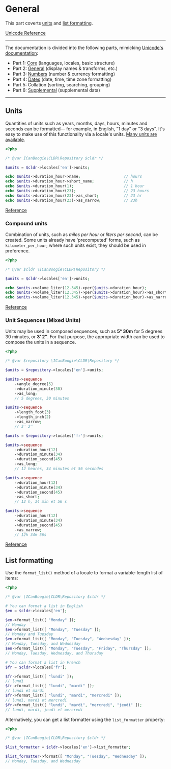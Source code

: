 # General

This part coverts [units](#units) and [list formatting](#list-formatting).

[Unicode Reference](https://www.unicode.org/reports/tr35/tr35-66/tr35-general.html)

-----

The documentation is divided into the following parts, mimicking [Unicode's documentation](https://www.unicode.org/reports/tr35/tr35-66/tr35.html#parts):

- Part 1: [Core](Core.md) (languages, locales, basic structure)
- Part 2: [General](General.md) (display names & transforms, etc.)
- Part 3: [Numbers](Numbers.md) (number & currency formatting)
- Part 4: [Dates](Dates.md) (date, time, time zone formatting)
- Part 5: Collation (sorting, searching, grouping)
- Part 6: [Supplemental](Supplemental.md) (supplemental data)

-----



## Units

Quantities of units such as years, months, days, hours, minutes and seconds can be formatted— for
example, in English, "1 day" or "3 days". It's easy to make use of this functionality via a locale's
units. [Many units are available](https://www.unicode.org/reports/tr35/tr35-66/tr35-general.html#63-example-units).

```php
<?php

/* @var ICanBoogie\CLDR\Repository $cldr */

$units = $cldr->locales['en']->units;

echo $units->duration_hour->name;                   // hours
echo $units->duration_hour->short_name;             // h
echo $units->duration_hour(1);                      // 1 hour
echo $units->duration_hour(23);                     // 23 hours
echo $units->duration_hour(23)->as_short;           // 23 hr
echo $units->duration_hour(23)->as_narrow;          // 23h
```

[Reference](https://www.unicode.org/reports/tr35/tr35-66/tr35-general.html#Unit_Elements)


### Compound units

Combination of units, such as _miles per hour_ or _liters per second_, can be created. Some units
already have 'precomputed' forms, such as `kilometer_per_hour`; where such units exist, they should
be used in preference.

```php
<?php

/* @var $cldr \ICanBoogie\CLDR\Repository */

$units = $cldr->locales['en']->units;

echo $units->volume_liter(12.345)->per($units->duration_hour);              // 12.345 liters per hour
echo $units->volume_liter(12.345)->per($units->duration_hour)->as_short;    // 12.345 Lph
echo $units->volume_liter(12.345)->per($units->duration_hour)->as_narrow;   // 12.345l/h
```

[Reference](https://www.unicode.org/reports/tr35/tr35-66/tr35-general.html#compound-units)



### Unit Sequences (Mixed Units)

Units may be used in composed sequences, such as **5° 30m** for 5 degrees 30 minutes, or **3′ 2″**.
For that purpose, the appropriate width can be used to compose the units in a sequence.

```php
<?php

/* @var $repository \ICanBoogie\CLDR\Repository */

$units = $repository->locales['en']->units;

$units->sequence
    ->angle_degree(5)
    ->duration_minute(30)
    ->as_long;
    // 5 degrees, 30 minutes

$units->sequence
    ->length_foot(3)
    ->length_inch(2)
    ->as_narrow;
    // 3′ 2″

$units = $repository->locales['fr']->units;

$units->sequence
    ->duration_hour(12)
    ->duration_minute(34)
    ->duration_second(45)
    ->as_long;
    // 12 heures, 34 minutes et 56 secondes

$units->sequence
    ->duration_hour(12)
    ->duration_minute(34)
    ->duration_second(45)
    ->as_short;
    // 12 h, 34 min et 56 s

$units->sequence
    ->duration_hour(12)
    ->duration_minute(34)
    ->duration_second(45)
    ->as_narrow;
    // 12h 34m 56s
```

[Reference](https://www.unicode.org/reports/tr35/tr35-66/tr35-general.html#Unit_Sequences)



## List formatting

Use the `format_list()` method of a locale to format a variable-length list of items:

```php
<?php

/* @var \ICanBoogie\CLDR\Repository $cldr */

# You can format a list in English
$en = $cldr->locales['en'];

$en->format_list([ "Monday" ]);
// Monday
$en->format_list([ "Monday", "Tuesday" ]);
// Monday and Tuesday
$en->format_list([ "Monday", "Tuesday", "Wednesday" ]);
// Monday, Tuesday, and Wednesday
$en->format_list([ "Monday", "Tuesday", "Friday", "Thursday" ]);
// Monday, Tuesday, Wednesday, and Thursday

# You can format a list in French
$fr = $cldr->locales['fr'];

$fr->format_list([ "lundi" ]);
// lundi
$fr->format_list([ "lundi", "mardi" ]);
// lundi et mardi
$fr->format_list([ "lundi", "mardi", "mercredi" ]);
// lundi, mardi et mercredi
$fr->format_list([ "lundi", "mardi", "mercredi", "jeudi" ]);
// lundi, mardi, jeudi et mercredi
```

Alternatively, you can get a list formatter using the `list_formatter` property:

```php
<?php

/* @var \ICanBoogie\CLDR\Repository $cldr */

$list_formatter = $cldr->locales['en']->list_formatter;

$list_formatter->format([ "Monday", "Tuesday", "Wednesday" ]);
// Monday, Tuesday, and Wednesday
```
